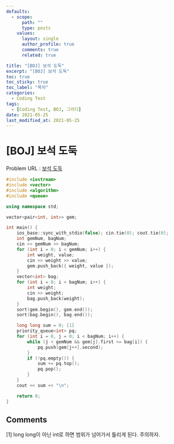 ```yaml
---
defaults:
  - scope:
      path: ""
      type: posts
    values:
      layout: single
      author_profile: true
      comments: true
      related: true

title: "[BOJ] 보석 도둑"
excerpt: "[BOJ] 보석 도둑"
toc: true
toc_sticky: true
toc_label: "목차"
categories:
  - Coding Test
tags:
  - [Coding Test, BOJ, 그리디]
date: 2021-05-25
last_modified_at: 2021-05-25
---
```

# [BOJ] 보석 도둑

Problem URL : [보석 도둑](https://www.acmicpc.net/problem/1202)

```cpp
#include <iostream>
#include <vector>
#include <algorithm>
#include <queue>

using namespace std;

vector<pair<int, int>> gem;

int main() {
	ios_base::sync_with_stdio(false); cin.tie(0); cout.tie(0);
	int gemNum, bagNum;
	cin >> gemNum >> bagNum;
	for (int i = 0; i < gemNum; i++) {
		int weight, value;
		cin >> weight >> value;
		gem.push_back({ weight, value });
	}
	vector<int> bag;
	for (int i = 0; i < bagNum; i++) {
		int weight;
		cin >> weight;
		bag.push_back(weight);
	}
	sort(gem.begin(), gem.end());
	sort(bag.begin(), bag.end());

	long long sum = 0; [1]
	priority_queue<int> pq;
	for (int i = 0, j = 0; i < bagNum; i++) {
		while (j < gemNum && gem[j].first <= bag[i]) {
			pq.push(gem[j++].second);
		}
		if (!pq.empty()) {
			sum += pq.top();
			pq.pop();
		}
	}
	cout << sum << "\n";

	return 0;
}
```
## Comments  
[1] long long이 아닌 int로 하면 범위가 넘어가서 틀리게 된다. 주의하자.